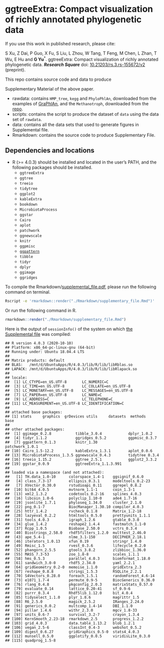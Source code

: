 <!-- README.md is generated from README.Rmd. Please edit that file -->

# ggtreeExtra: Compact visualization of richly annotated phylogenetic data

If you use this work in published research, please cite:

S Xu, Z Dai, P Guo, X Fu, S Liu, L Zhou, W Tang, T Feng, M Chen, L Zhan,
T Wu, E Hu and **G Yu**<sup>\*</sup>. ggtreeExtra: Compact visualization
of richly annotated phylogenetic data. __*Research Square*__
 doi: [10.21203/rs.3.rs-155672/v2](https://doi.org/10.21203/rs.3.rs-155672/v2) (preprint).

This repo contains source code and data to produce
<!--Manuscript and-->Supplementary Material of the above paper.

  - rawdata: contains `HMP_tree`, `kegg` and `PhyloPhlAn`, downloaded
    from the examples of
    [GraPhlAn](https://github.com/biobakery/graphlan/tree/master/examples),
    and the `Methanotroph`, downloaded from the
    [repo](https://github.com/TheWrightonLab/Methanotroph_rpS3Analyses_SmithWrighton2018).
  - scripts: contains the script to produce the dataset of `data` using
    the data set of `rawdata`.
  - data: contains all the data sets that used to generate figures in
    Supplemental file.
  - Rmarkdown: contains the source code to produce Supplementary File.

## Dependencies and locations

<!-- - GNU Make should be located in the user’s PATH -->
<!-- - Python (2 or 3) should be installed and located in the user’s PATH -->
<!--and `Biopython` also should be installed. -->

  - R (\>= 4.0.3) should be installed and located in the user’s PATH,
    and the following packages should be installed.
      - `ggtreeExtra`
      - `ggtree`
      - `treeio`
      - `tidytree`
      - `ggplot2`
      - `kableExtra`
      - `bookdown`
      - `MicrobiotaProcess`
      - `ggstar`
      - `Cairo`
      - `aplot`
      - `patchwork`
      - `ggnewscale`
      - `knitr`
      - `ggpmisc`
      - [`ggpattern`](https://github.com/coolbutuseless/ggpattern)
      - `tibble`
      - `tidyr`
      - `dplyr`
      - `ggimage`
      - `ggridges`

To compile the <!-- Rmarkdown/manuscript.docx and -->
Rmarkdown/[supplemental\_file.pdf](Rmarkdown/supplementary_file.pdf),
please run the following command on terminal.

<!-- ```r
make manuscript && make supple 
``` -->

``` bash
Rscript -e 'rmarkdown::render("./Rmarkdown/supplementary_file.Rmd")'
```

Or run the following command in R.

``` r
rmarkdown::render("./Rmarkdown/supplementary_file.Rmd")
```

Here is the output of `sessionInfo()` of the system on which [the
Supplemental file](Rmarkdown/supplementary_file.pdf) was compiled:

    ## R version 4.0.3 (2020-10-10)
    ## Platform: x86_64-pc-linux-gnu (64-bit)
    ## Running under: Ubuntu 18.04.4 LTS
    ## 
    ## Matrix products: default
    ## BLAS:   /mnt/d/UbuntuApps/R/4.0.3/lib/R/lib/libRblas.so
    ## LAPACK: /mnt/d/UbuntuApps/R/4.0.3/lib/R/lib/libRlapack.so
    ## 
    ## locale:
    ##  [1] LC_CTYPE=en_US.UTF-8       LC_NUMERIC=C              
    ##  [3] LC_TIME=en_US.UTF-8        LC_COLLATE=en_US.UTF-8    
    ##  [5] LC_MONETARY=en_US.UTF-8    LC_MESSAGES=en_US.UTF-8   
    ##  [7] LC_PAPER=en_US.UTF-8       LC_NAME=C                 
    ##  [9] LC_ADDRESS=C               LC_TELEPHONE=C            
    ## [11] LC_MEASUREMENT=en_US.UTF-8 LC_IDENTIFICATION=C       
    ## 
    ## attached base packages:
    ## [1] stats     graphics  grDevices utils     datasets  methods   base     
    ## 
    ## other attached packages:
    ##  [1] ggimage_0.2.8           tibble_3.0.4            dplyr_1.0.2            
    ##  [4] tidyr_1.1.2             ggridges_0.5.2          ggpmisc_0.3.7          
    ##  [7] ggpattern_0.1.3         knitr_1.30              patchwork_1.0.1        
    ## [10] Cairo_1.5-12.2          kableExtra_1.3.1        aplot_0.0.6            
    ## [13] MicrobiotaProcess_1.3.5 ggnewscale_0.4.3        tidytree_0.3.4         
    ## [16] treeio_1.15.2           ggtree_2.5.1            ggplot2_3.3.2          
    ## [19] ggstar_0.0.9            ggtreeExtra_1.1.3.991  
    ## 
    ## loaded via a namespace (and not attached):
    ##   [1] TH.data_1.0-10      colorspace_1.4-1    ggsignif_0.6.0     
    ##   [4] class_7.3-17        ellipsis_0.3.1      modeltools_0.2-23  
    ##   [7] XVector_0.30.0      rstudioapi_0.11     ggrepel_0.8.2      
    ##  [10] bit64_4.0.5         mvtnorm_1.1-1       coin_1.3-1         
    ##  [13] xml2_1.3.2          codetools_0.2-16    splines_4.0.3      
    ##  [16] libcoin_1.0-6       polyclip_1.10-0     ade4_1.7-16        
    ##  [19] jsonlite_1.7.1      phyloseq_1.34.0     cluster_2.1.0      
    ##  [22] png_0.1-7           BiocManager_1.30.10 compiler_4.0.3     
    ##  [25] httr_1.4.2          rvcheck_0.1.8       Matrix_1.2-18      
    ##  [28] lazyeval_0.2.2      htmltools_0.5.0     prettyunits_1.1.1  
    ##  [31] tools_4.0.3         igraph_1.2.6        gtable_0.3.0       
    ##  [34] glue_1.4.2          reshape2_1.4.4      fastmatch_1.1-0    
    ##  [37] Rcpp_1.0.5          Biobase_2.50.0      vctrs_0.3.4        
    ##  [40] Biostrings_2.58.0   rhdf5filters_1.2.0  multtest_2.46.0    
    ##  [43] ape_5.4-1           nlme_3.1-150        DECIPHER_2.18.1    
    ##  [46] iterators_1.0.13    xfun_0.19           stringr_1.4.0      
    ##  [49] Rmisc_1.5           rvest_0.3.6         lifecycle_0.2.0    
    ##  [52] phangorn_2.5.5      gtools_3.8.2        zlibbioc_1.36.0    
    ##  [55] MASS_7.3-53         zoo_1.8-8           scales_1.1.1       
    ##  [58] hms_0.5.3           parallel_4.0.3      biomformat_1.18.0  
    ##  [61] sandwich_3.0-0      rhdf5_2.34.0        yaml_2.2.1         
    ##  [64] gridGeometry_0.2-0  memoise_1.1.0       gridExtra_2.3      
    ##  [67] reshape_0.8.8       stringi_1.5.3       RSQLite_2.2.1      
    ##  [70] S4Vectors_0.28.0    foreach_1.5.1       randomForest_4.6-14
    ##  [73] e1071_1.7-4         permute_0.9-5       BiocGenerics_0.36.0
    ##  [76] rlang_0.4.8         pkgconfig_2.0.3     matrixStats_0.57.0 
    ##  [79] evaluate_0.14       lattice_0.20-41     sf_0.9-6           
    ##  [82] purrr_0.3.4         Rhdf5lib_1.12.0     bit_4.0.4          
    ##  [85] tidyselect_1.1.0    plyr_1.8.6          magrittr_1.5       
    ##  [88] R6_2.5.0            magick_2.5.2        IRanges_2.24.0     
    ##  [91] generics_0.0.2      multcomp_1.4-14     DBI_1.1.0          
    ##  [94] pillar_1.4.6        withr_2.3.0         mgcv_1.8-33        
    ##  [97] units_0.6-7         survival_3.2-7      crayon_1.3.4       
    ## [100] KernSmooth_2.23-18  rmarkdown_2.5       progress_1.2.2     
    ## [103] grid_4.0.3          data.table_1.13.2   blob_1.2.1         
    ## [106] vegan_2.5-6         classInt_0.4-3      webshot_0.5.2      
    ## [109] digest_0.6.27       gridGraphics_0.5-0  stats4_4.0.3       
    ## [112] munsell_0.5.0       ggplotify_0.0.5     viridisLite_0.3.0  
    ## [115] quadprog_1.5-8
